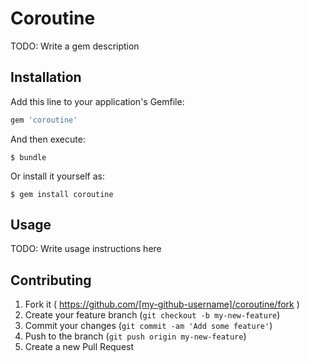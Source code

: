 # Coroutine

TODO: Write a gem description

## Installation

Add this line to your application's Gemfile:

```ruby
gem 'coroutine'
```

And then execute:

    $ bundle

Or install it yourself as:

    $ gem install coroutine

## Usage

TODO: Write usage instructions here

## Contributing

1. Fork it ( https://github.com/[my-github-username]/coroutine/fork )
2. Create your feature branch (`git checkout -b my-new-feature`)
3. Commit your changes (`git commit -am 'Add some feature'`)
4. Push to the branch (`git push origin my-new-feature`)
5. Create a new Pull Request
